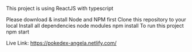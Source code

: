 This project is using ReactJS with typescript

Please download & install Node and NPM first
Clone this repository to your local
Install all dependencies node modules npm install
To run this project npm start

Live Link: https://pokedex-angela.netlify.com/
